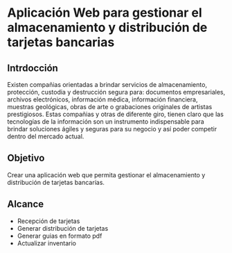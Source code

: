 # Aplicación Web para gestionar el almacenamiento y distribución de tarjetas bancarias

## Intrdocción

Existen compañias orientadas a brindar servicios de almacenamiento, protección, custodia y destrucción segura para: documentos empresariales, archivos electrónicos, información médica, información financiera, muestras geológicas, obras de arte o grabaciones originales de artistas prestigiosos. Estas compañias y otras de diferente giro, tienen claro que las tecnologías de la información son un instrumento indispensable para brindar soluciones ágiles y seguras para su negocio y así poder competir dentro del mercado actual.

## Objetivo
Crear una aplicación web que permita gestionar el almacenamiento y distribución de tarjetas bancarías.

## Alcance

* Recepción de tarjetas
* Generar distribución de tarjetas
* Generar guias en formato pdf
* Actualizar inventario
